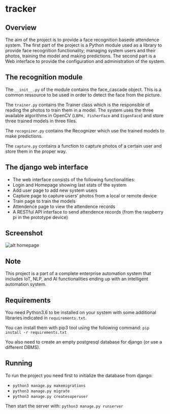 # tracker

## Overview

The aim of the project is to provide a face recognition basede attendence system.
The first part of the project is a Python module used as a library to provide face recognition functionality; managing system users and their photos, training the model and making predictions.
The second part is a Web interface to provide the configuration and administration of the system.

## The recognition module
The ```__init__.py``` of the module contains the face_cascade object. This is a common ressource to be used in order to detect the face from the picture.

The ```trainer.py``` contains the Trainer class which is the responsible of reading the photos to train them in a model.
The system uses the three available algorithms in OpenCV (```LBPH, FisherFace``` and ```EigenFace```) and store three trained models in three files.

The ```recognizer.py``` contains the Recognizer which use the trained models to make predictions.

The ```capture.py``` contains a function to capture photos of a certain user and store them in the proper way.


## The django web interface
- The web interface consists of the following functionalities:
- Login and Homepage showing last stats of the system
- Add user page to add new system users
- Capture page to capture users' photos from a local or remote device
- Train page to train the models
- Attendence page to view the attendence records
- A RESTful API interface to send attendence records (from the raspberry pi in the prototype device)

## Screenshot
![alt homepage](https://github.com/Husseinfo/tracker/blob/master/static/images/homepage.png?raw=true)

## Note
This project is a part of a complete enterprise automation system that includes IoT, NLP, and AI functionalities ending up with an intelligent automation system.

## Requirements
You need Python3.6 to be installed on your system with some additional libraries indicated in ```requirements.txt```.

You can install them with pip3 tool using the following command: ```pip install -r requirements.txt```

You also need to create an empty postgresql database for django (or use a different DBMS).

## Running
To run the project you need first to initialize the database from django:
- ```python3 manage.py makemigrations```
- ```python3 manage.py migrate```
- ```python3 manage.py createsuperuser```

Then start the server with:
```python3 manage.py runserver```
